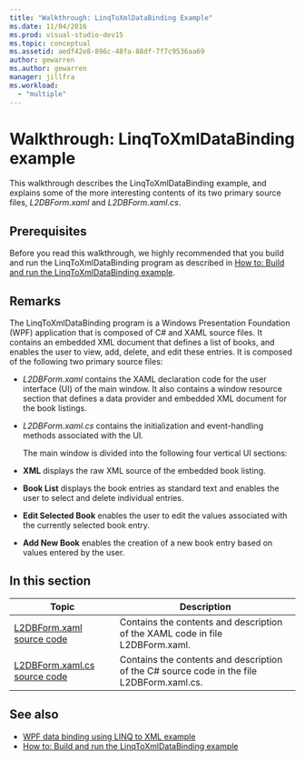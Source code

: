 ```yaml
---
title: "Walkthrough: LinqToXmlDataBinding Example"
ms.date: 11/04/2016
ms.prod: visual-studio-dev15
ms.topic: conceptual
ms.assetid: aedf42e8-896c-48fa-88df-7f7c9536aa69
author: gewarren
ms.author: gewarren
manager: jillfra
ms.workload:
  - "multiple"
---
```

# Walkthrough: LinqToXmlDataBinding example
This walkthrough describes the LinqToXmlDataBinding example, and explains some of the more interesting contents of its two primary source files, *L2DBForm.xaml* and *L2DBForm.xaml.cs*.

## Prerequisites
 Before you read this walkthrough, we highly recommended that you build and run the LinqToXmlDataBinding program as described in [How to: Build and run the LinqToXmlDataBinding example](../designers/how-to-build-and-run-the-linqtoxmldatabinding-example.md).

## Remarks
 The LinqToXmlDataBinding program is a Windows Presentation Foundation (WPF) application that is composed of C# and XAML source files. It contains an embedded XML document that defines a list of books, and enables the user to view, add, delete, and edit these entries. It is composed of the following two primary source files:

- *L2DBForm.xaml* contains the XAML declaration code for the user interface (UI) of the main window. It also contains a window resource section that defines a data provider and embedded XML document for the book listings.

- *L2DBForm.xaml.cs* contains the initialization and event-handling methods associated with the UI.

  The main window is divided into the following four vertical UI sections:

- **XML** displays the raw XML source of the embedded book listing.

- **Book List** displays the book entries as standard text and enables the user to select and delete individual entries.

- **Edit Selected Book** enables the user to edit the values associated with the currently selected book entry.

- **Add New Book** enables the creation of a new book entry based on values entered by the user.

## In this section

|Topic|Description|
|-----------|-----------------|
|[L2DBForm.xaml source code](../designers/l2dbform-xaml-source-code.md)|Contains the contents and description of the XAML code in file L2DBForm.xaml.|
|[L2DBForm.xaml.cs source code](../designers/l2dbform-xaml-cs-source-code.md)|Contains the contents and description of the C# source code in the file L2DBForm.xaml.cs.|

## See also

- [WPF data binding using LINQ to XML example](../designers/wpf-data-binding-using-linq-to-xml-example.md)
- [How to: Build and run the LinqToXmlDataBinding example](../designers/how-to-build-and-run-the-linqtoxmldatabinding-example.md)